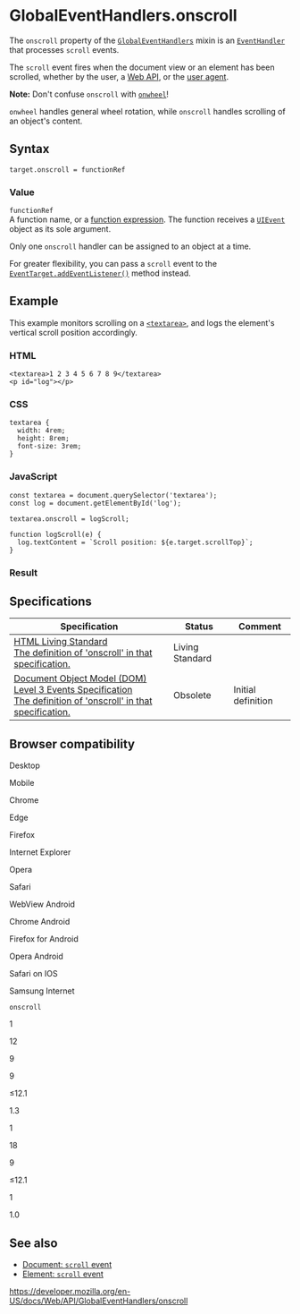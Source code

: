 # GlobalEventHandlers.onscroll

The `onscroll` property of the [`GlobalEventHandlers`](../globaleventhandlers) mixin is an [`EventHandler`](https://developer.mozilla.org/en-US/docs/Web/Events/Event_handlers) that processes `scroll` events.

The `scroll` event fires when the document view or an element has been scrolled, whether by the user, a [Web API](../index), or the [user agent](https://developer.mozilla.org/en-US/docs/Glossary/User_agent).

**Note:** Don't confuse `onscroll` with [`onwheel`](onwheel)!

`onwheel` handles general wheel rotation, while `onscroll` handles scrolling of an object's content.

## Syntax

    target.onscroll = functionRef

### Value

`functionRef`  
A function name, or a [function expression](https://developer.mozilla.org/en-US/docs/Web/JavaScript/Reference/Operators/function). The function receives a [`UIEvent`](../uievent) object as its sole argument.

Only one `onscroll` handler can be assigned to an object at a time.

For greater flexibility, you can pass a `scroll` event to the [`EventTarget.addEventListener()`](../eventtarget/addeventlistener) method instead.

## Example

This example monitors scrolling on a [`<textarea>`](https://developer.mozilla.org/en-US/docs/Web/HTML/Element/textarea), and logs the element's vertical scroll position accordingly.

### HTML

    <textarea>1 2 3 4 5 6 7 8 9</textarea>
    <p id="log"></p>

### CSS

    textarea {
      width: 4rem;
      height: 8rem;
      font-size: 3rem;
    }

### JavaScript

    const textarea = document.querySelector('textarea');
    const log = document.getElementById('log');

    textarea.onscroll = logScroll;

    function logScroll(e) {
      log.textContent = `Scroll position: ${e.target.scrollTop}`;
    }

### Result

## Specifications

<table><thead><tr class="header"><th>Specification</th><th>Status</th><th>Comment</th></tr></thead><tbody><tr class="odd"><td><a href="https://html.spec.whatwg.org/multipage/#handler-onscroll">HTML Living Standard<br />
<span class="small">The definition of 'onscroll' in that specification.</span></a></td><td><span class="spec-living">Living Standard</span></td><td></td></tr><tr class="even"><td><a href="https://www.w3.org/TR/2014/WD-DOM-Level-3-Events-20140925/#event-type-scroll">Document Object Model (DOM) Level 3 Events Specification<br />
<span class="small">The definition of 'onscroll' in that specification.</span></a></td><td><span class="spec-obsolete">Obsolete</span></td><td>Initial definition</td></tr></tbody></table>

## Browser compatibility

Desktop

Mobile

Chrome

Edge

Firefox

Internet Explorer

Opera

Safari

WebView Android

Chrome Android

Firefox for Android

Opera Android

Safari on IOS

Samsung Internet

`onscroll`

1

12

9

9

≤12.1

1.3

1

18

9

≤12.1

1

1.0

## See also

- [Document: `scroll` event](../document/scroll_event)
- [Element: `scroll` event](../element/scroll_event)

<a href="https://developer.mozilla.org/en-US/docs/Web/API/GlobalEventHandlers/onscroll" class="_attribution-link">https://developer.mozilla.org/en-US/docs/Web/API/GlobalEventHandlers/onscroll</a>
